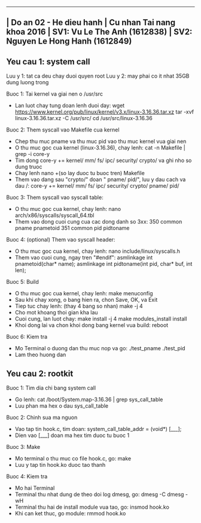  ----------------------------------------
| Do an 02 - He dieu hanh
| Cu nhan Tai nang khoa 2016
| SV1: Vu Le The Anh (1612838)
| SV2: Nguyen Le Hong Hanh (1612849)
 ----------------------------------------

Yeu cau 1: system call
----------------------------------------

Luu y 1: tat ca deu chay duoi quyen root
Luu y 2: may phai co it nhat 35GB dung luong trong

Buoc 1: Tai kernel va giai nen o /usr/src
- Lan luot chay tung doan lenh duoi day:
	wget https://www.kernel.org/pub/linux/kernel/v3.x/linux-3.16.36.tar.xz
	tar -xvf linux-3.16.36.tar.xz -C /usr/src/
	cd /usr/src/linux-3.16.36

Buoc 2: Them syscall vao Makefile cua kernel
- Chep thu muc pname va thu muc pid vao thu muc kernel vua giai nen
- O thu muc goc cua kernel (linux-3.16.36), chay lenh:
	cat -n Makefile | grep -i core-y 
- Tim dong core-y += kernel/ mm/ fs/ ipc/ security/ crypto/ va ghi nho so dung truoc
- Chay lenh
	nano +(so lay duoc tu buoc tren) Makefile
- Them vao dang sau "crypto/" doan " pname/ pid/", luu y dau cach va dau /:
	 core-y += kernel/ mm/ fs/ ipc/ security/ crypto/ pname/ pid/

Buoc 3: Them syscall vao syscall table:
- O thu muc goc cua kernel, chay lenh:
	nano arch/x86/syscalls/syscall_64.tbl
- Them vao dong cuoi cung cua cac dong danh so 3xx:
	350	common	pname	pnametoid
	351	common	pid	pidtoname

Buoc 4: (optional) Them vao syscall header:
- O thu muc goc cua kernel, chay lenh:
	nano include/linux/syscalls.h
- Them vao cuoi cung, ngay tren "#endif":
	asmlinkage int pnametoid(char* name);
	asmlinkage int pidtoname(int pid, char* buf, int len);

Buoc 5: Build
- O thu muc goc cua kernel, chay lenh:
	make menuconfig
- Sau khi chay xong, o bang hien ra, chon Save, OK, va Exit
- Tiep tuc chay lenh: (thay 4 bang so nhan)
	make -j 4
- Cho mot khoang thoi gian kha lau
- Cuoi cung, lan luot chay:
	make install -j 4
	make modules_install install
- Khoi dong lai va chon khoi dong bang kernel vua build:
	reboot

Buoc 6: Kiem tra
- Mo Terminal o duong dan thu muc nop va go:
	./test_pname
	./test_pid
- Lam theo huong dan

Yeu cau 2: rootkit
----------------------------------------

Buoc 1: Tim dia chi bang system call
- Go lenh:
	cat /boot/System.map-3.16.36 | grep sys_call_table
- Luu phan ma hex o dau sys_call_table

Buoc 2: Chinh sua ma nguon
- Vao tap tin hook.c, tim doan:
	system_call_table_addr = (void*) [___];
- Dien vao [___] doan ma hex tim duoc tu buoc 1

Buoc 3: Make
- Mo terminal o thu muc co file hook.c, go:
	make
- Luu y tap tin hook.ko duoc tao thanh

Buoc 4: Kiem tra
- Mo hai Terminal
- Terminal thu nhat dung de theo doi log dmesg, go:
	dmesg -C
	dmesg -wH
- Terminal thu hai de install module vua tao, go:
	insmod hook.ko
- Khi can ket thuc, go module:
	rmmod hook.ko
